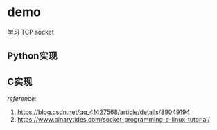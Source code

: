 # demo  
学习 TCP socket

## Python实现  

## C实现  

*reference*:  
1. https://blog.csdn.net/qq_41427568/article/details/89049194
2. https://www.binarytides.com/socket-programming-c-linux-tutorial/  